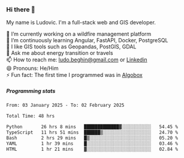 ### Hi there 👋

My name is Ludovic. I'm a full-stack web and GIS developer.

 🔭 I’m currently working on a wildfire management platform<br/>
 🌱 I’m continuously learning Angular, FastAPI, Docker, PostgreSQL<br/>
 👯 I like GIS tools such as Geopandas, PostGIS, GDAL<br/>
 💬 Ask me about energy transition or travels<br/>
 📫 How to reach me: ludo.beghin@gmail.com or [Linkedin](https://www.linkedin.com/in/ludovic-beghin/)<br/>
 😄 Pronouns: He/Him<br/>
 ⚡ Fun fact: The first time I programmed was in [Algobox](https://fr.wikipedia.org/wiki/Algobox)<br/>

##### Programming stats
<!--START_SECTION:waka-->

```txt
From: 03 January 2025 - To: 02 February 2025

Total Time: 48 hrs

Python       26 hrs 8 mins   █████████████▓░░░░░░░░░░░   54.45 %
TypeScript   11 hrs 51 mins  ██████▒░░░░░░░░░░░░░░░░░░   24.70 %
Bash         2 hrs 29 mins   █▒░░░░░░░░░░░░░░░░░░░░░░░   05.20 %
YAML         1 hr 39 mins    █░░░░░░░░░░░░░░░░░░░░░░░░   03.46 %
HTML         1 hr 21 mins    ▓░░░░░░░░░░░░░░░░░░░░░░░░   02.84 %
```

<!--END_SECTION:waka-->
